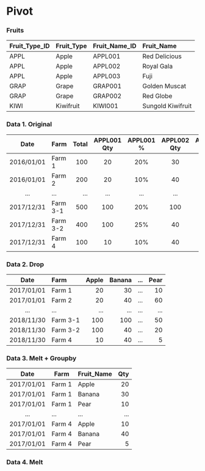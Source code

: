 # Pivot
### Fruits
| Fruit_Type_ID  | Fruit_Type | Fruit_Name_ID | Fruit_Name        | 
| :---           | :---       | :---          | :---              |
| APPL           | Apple      | APPL001       | Red Delicious     |
| APPL           | Apple      | APPL002       | Royal Gala        |
| APPL           | Apple      | APPL003       | Fuji              |
| GRAP           | Grape      | GRAP001       | Golden Muscat     |
| GRAP           | Grape      | GRAP002       | Red Globe         |
| KIWI           | Kiwifruit  | KIWI001       | Sungold Kiwifruit |

### Data 1. Original
| Date       | Farm      | Total | APPL001 Qty | APPL001 % | APPL002 Qty | APPL002 % | ...   | KIWI001 Qty | KIWI001 % |
| :---:      | :---      | ---:  | :---:       | :---:     | :---:       | :---:     | :---: | :---:       | :---:     |        
| 2016/01/01 | Farm 1    | 100   | 20          | 20%       | 30          | 30%       | ...   | 10          | 10%       |
| 2016/01/01 | Farm 2    | 200   | 20          | 10%       | 40          | 20%       | ...   | 60          | 30%       |
| ...        | ...       | ...   | ...         | ...       | ...         | ...       | ...   | ...         | ...       |
| 2017/12/31 | Farm 3-1  | 500   | 100         | 20%       | 100         | 20%       | ...   | 50          | 10%       |
| 2017/12/31 | Farm 3-2  | 400   | 100         | 25%       | 40          | 10%       | ...   | 20          | 5%        |
| 2017/12/31 | Farm 4    | 100   | 10          | 10%       | 40          | 40%       | ...   | 5           | 5%        |

### Data 2. Drop
| Date       | Farm      | Apple | Banana | ... | Pear | 
|:---:       |:---       | ---:  | ---:   |:---:| ---: |
| 2017/01/01 | Farm 1    | 20    | 30     | ... | 10   | 
| 2017/01/01 | Farm 2    | 20    | 40     | ... | 60   | 
| ...        | ...       | ...   | ...    | ... | ...  | 
| 2018/11/30 | Farm 3-1  | 100   | 100    | ... | 50   | 
| 2018/11/30 | Farm 3-2  | 100   | 40     | ... | 20   |
| 2018/11/30 | Farm 4    | 10    | 40     | ... | 5    |

### Data 3. Melt + Groupby
| Date       | Farm      | Fruit_Name | Qty |
| :---:      | ---       | :---       | ---:| 
| 2017/01/01 | Farm 1    | Apple      | 20  | 
| 2017/01/01 | Farm 1    | Banana     | 30  |
| 2017/01/01 | Farm 1    | Pear       | 10  | 
| ...        | ...       | ...        | ... |
| 2017/01/01 | Farm 4    | Apple      | 10  | 
| 2017/01/01 | Farm 4    | Banana     | 40  |
| 2017/01/01 | Farm 4    | Pear       | 5   |    

### Data 4. Melt









